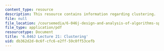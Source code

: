 ```yaml
---
content_type: resource
description: This resource contains information regarding clustering.
file: null
file_location: /coursemedia/6-046j-design-and-analysis-of-algorithms-spring-2012/db362d2d0c6fcfc6e2ff59c0ff53cefb_MIT6_046JS12_lec21.pdf
file_type: application/pdf
resourcetype: Document
title: '6.046J Lecture 21: Clustering'
uid: db362d2d-0c6f-cfc6-e2ff-59c0ff53cefb
---
```

